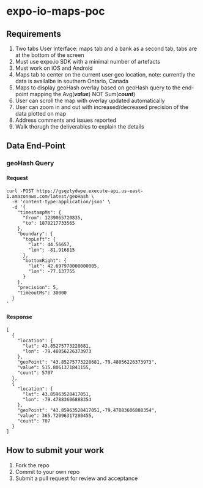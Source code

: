 # expo-io-maps-poc

## Requirements

1. Two tabs User Interface: maps tab and a bank as a second tab, tabs are at the bottom of the screen
1. Must use expo.io SDK with a minimal number of artefacts
1. Must work on iOS and Android
1. Maps tab to center on the current user geo location, note: currently the data is availalbe in southern Ontario, Canada
1. Maps to display geoHash overlay based on geoHash query to the end-point mapping the Avg(***value***) NOT Sum(***count***)
1. User can scroll the map with overlay updated automatically
1. User can zoom in and out with increased/decreased precision of the data plotted on map
1. Address comments and issues reported
1. Walk thorugh the deliverables to explain the details

## Data End-Point

### geoHash Query

#### Request

```
curl -POST https://gsqztydwpe.execute-api.us-east-1.amazonaws.com/latest/geoHash \
  -H 'content-type:application/json' \
  -d '{
    "timestampMs": {
      "from": 1239065720835,
      "to": 1870217733565
    },
    "boundary": {
      "topLeft": {
        "lat": 44.56657,
        "lon": -81.916815
      },
      "bottomRight": {
        "lat": 42.697970000000005,
        "lon": -77.137755          
      }
    },
    "precision": 5,
    "timeoutMs": 30000
  }
'
```

#### Response

```
[
  {
    "location": {
      "lat": 43.85275773228681,
      "lon": -79.48056226373973
    },
    "geoPoint": "43.85275773228681,-79.48056226373973",
    "value": 515.8061371841155,
    "count": 5707
  },
  {
    "location": {
      "lat": 43.85963528417051,
      "lon": -79.47883606888354
    },
    "geoPoint": "43.85963528417051,-79.47883606888354",
    "value": 365.72096317280455,
    "count": 707
  }
]
```

## How to submit your work

1. Fork the repo
1. Commit to your own repo
1. Submit a pull request for review and acceptance

